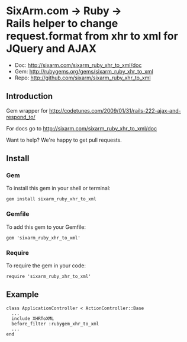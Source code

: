 # SixArm.com → Ruby → <br> Rails helper to change request.format from xhr to xml for JQuery and AJAX

* Doc: <http://sixarm.com/sixarm_ruby_xhr_to_xml/doc>
* Gem: <http://rubygems.org/gems/sixarm_ruby_xhr_to_xml>
* Repo: <http://github.com/sixarm/sixarm_ruby_xhr_to_xml>
<!--header-shut-->


## Introduction

Gem wrapper for http://codetunes.com/2009/01/31/rails-222-ajax-and-respond_to/

For docs go to <http://sixarm.com/sixarm_ruby_xhr_to_xml/doc>

Want to help? We're happy to get pull requests.


<!--install-open-->

## Install

### Gem

To install this gem in your shell or terminal:

    gem install sixarm_ruby_xhr_to_xml

### Gemfile

To add this gem to your Gemfile:

    gem 'sixarm_ruby_xhr_to_xml'

### Require

To require the gem in your code:

    require 'sixarm_ruby_xhr_to_xml'

<!--install-shut-->


## Example

    class ApplicationController < ActionController::Base
      ...
      include XHRToXML
      before_filter :rubygem_xhr_to_xml
      ...
    end

